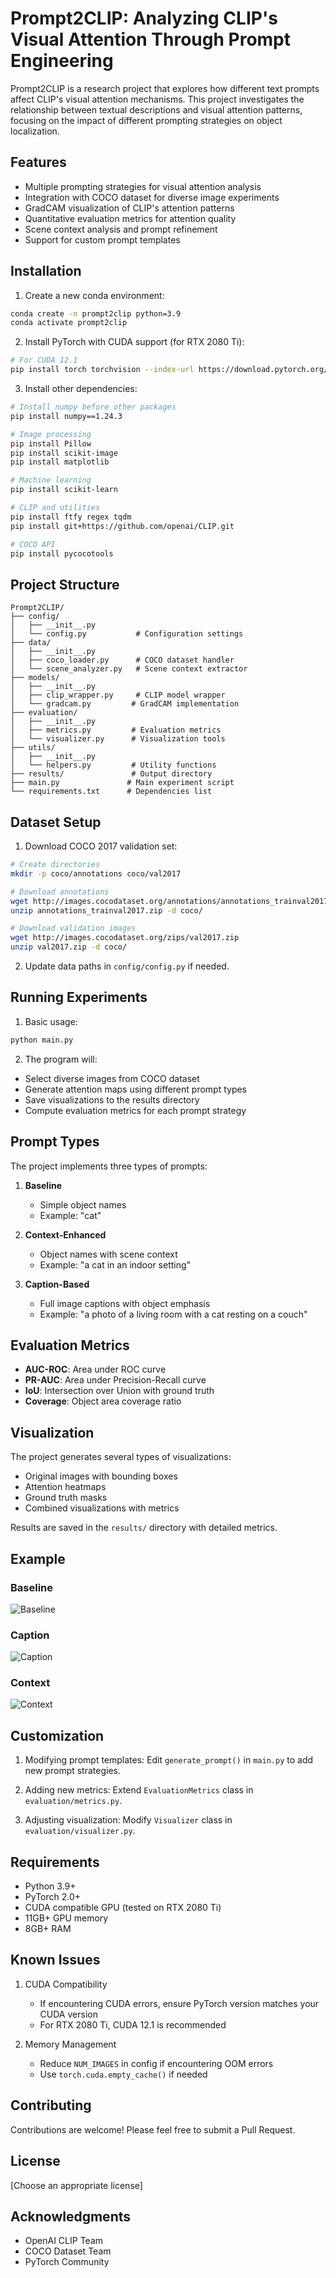 # Prompt2CLIP: Analyzing CLIP's Visual Attention Through Prompt Engineering

Prompt2CLIP is a research project that explores how different text prompts affect CLIP's visual attention mechanisms. This project investigates the relationship between textual descriptions and visual attention patterns, focusing on the impact of different prompting strategies on object localization.

## Features

- Multiple prompting strategies for visual attention analysis
- Integration with COCO dataset for diverse image experiments
- GradCAM visualization of CLIP's attention patterns
- Quantitative evaluation metrics for attention quality
- Scene context analysis and prompt refinement
- Support for custom prompt templates

## Installation

1. Create a new conda environment:
```bash
conda create -n prompt2clip python=3.9
conda activate prompt2clip
```

2. Install PyTorch with CUDA support (for RTX 2080 Ti):
```bash
# For CUDA 12.1
pip install torch torchvision --index-url https://download.pytorch.org/whl/cu121
```

3. Install other dependencies:
```bash
# Install numpy before other packages
pip install numpy==1.24.3

# Image processing
pip install Pillow
pip install scikit-image
pip install matplotlib

# Machine learning
pip install scikit-learn

# CLIP and utilities
pip install ftfy regex tqdm
pip install git+https://github.com/openai/CLIP.git

# COCO API
pip install pycocotools
```

## Project Structure
```
Prompt2CLIP/
├── config/
│   ├── __init__.py
│   └── config.py           # Configuration settings
├── data/
│   ├── __init__.py
│   ├── coco_loader.py      # COCO dataset handler
│   └── scene_analyzer.py   # Scene context extractor
├── models/
│   ├── __init__.py
│   ├── clip_wrapper.py     # CLIP model wrapper
│   └── gradcam.py         # GradCAM implementation
├── evaluation/
│   ├── __init__.py
│   ├── metrics.py         # Evaluation metrics
│   └── visualizer.py      # Visualization tools
├── utils/
│   ├── __init__.py
│   └── helpers.py         # Utility functions
├── results/               # Output directory
├── main.py               # Main experiment script
└── requirements.txt      # Dependencies list
```

## Dataset Setup

1. Download COCO 2017 validation set:
```bash
# Create directories
mkdir -p coco/annotations coco/val2017

# Download annotations
wget http://images.cocodataset.org/annotations/annotations_trainval2017.zip
unzip annotations_trainval2017.zip -d coco/

# Download validation images
wget http://images.cocodataset.org/zips/val2017.zip
unzip val2017.zip -d coco/
```

2. Update data paths in `config/config.py` if needed.

## Running Experiments

1. Basic usage:
```bash
python main.py
```

2. The program will:
- Select diverse images from COCO dataset
- Generate attention maps using different prompt types
- Save visualizations to the results directory
- Compute evaluation metrics for each prompt strategy

## Prompt Types

The project implements three types of prompts:

1. **Baseline**
   - Simple object names
   - Example: "cat"

2. **Context-Enhanced**
   - Object names with scene context
   - Example: "a cat in an indoor setting"

3. **Caption-Based**
   - Full image captions with object emphasis
   - Example: "a photo of a living room with a cat resting on a couch"

## Evaluation Metrics

- **AUC-ROC**: Area under ROC curve
- **PR-AUC**: Area under Precision-Recall curve
- **IoU**: Intersection over Union with ground truth
- **Coverage**: Object area coverage ratio

## Visualization

The project generates several types of visualizations:
- Original images with bounding boxes
- Attention heatmaps
- Ground truth masks
- Combined visualizations with metrics

Results are saved in the `results/` directory with detailed metrics.

## Example

### Baseline
![Baseline](src/img_0_person_baseline.png)

### Caption
![Caption](src/img_0_person_caption.png)

### Context
![Context](src/img_0_person_context.png)

## Customization

1. Modifying prompt templates:
Edit `generate_prompt()` in `main.py` to add new prompt strategies.

2. Adding new metrics:
Extend `EvaluationMetrics` class in `evaluation/metrics.py`.

3. Adjusting visualization:
Modify `Visualizer` class in `evaluation/visualizer.py`.

## Requirements

- Python 3.9+
- PyTorch 2.0+
- CUDA compatible GPU (tested on RTX 2080 Ti)
- 11GB+ GPU memory
- 8GB+ RAM

## Known Issues

1. CUDA Compatibility
   - If encountering CUDA errors, ensure PyTorch version matches your CUDA version
   - For RTX 2080 Ti, CUDA 12.1 is recommended

2. Memory Management
   - Reduce `NUM_IMAGES` in config if encountering OOM errors
   - Use `torch.cuda.empty_cache()` if needed

## Contributing

Contributions are welcome! Please feel free to submit a Pull Request.


## License

[Choose an appropriate license]

## Acknowledgments

- OpenAI CLIP Team
- COCO Dataset Team
- PyTorch Community